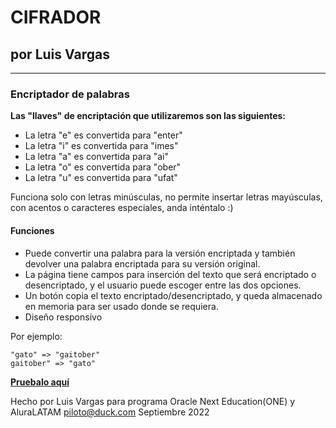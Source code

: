 # CIFRADOR
## por Luis Vargas
---
### Encriptador de palabras

**Las "llaves" de encriptación que utilizaremos son las siguientes:**

- La letra "e" es convertida para "enter"
- La letra "i" es convertida para "imes"
- La letra "a" es convertida para "ai"
- La letra "o" es convertida para "ober"
- La letra "u" es convertida para "ufat"

Funciona solo con letras minúsculas, no permite insertar letras mayúsculas, con acentos o caracteres especiales, anda inténtalo :)

#### Funciones

- Puede convertir una palabra para la versión encriptada y también devolver una palabra encriptada para su versión original.
- La página tiene campos para inserción del texto que será encriptado o desencriptado, y el usuario puede escoger entre las dos opciones.
- Un botón copia el texto encriptado/desencriptado, y queda almacenado en memoria para ser usado donde se requiera.
- Diseño responsivo

Por ejemplo:
~~~
"gato" => "gaitober"
gaitober" => "gato"
~~~

**[Pruebalo aquí](https://vargas-luis.github.io/cifrador/)**

Hecho por Luis Vargas para programa Oracle Next Education(ONE) y AluraLATAM
<piloto@duck.com>
Septiembre 2022